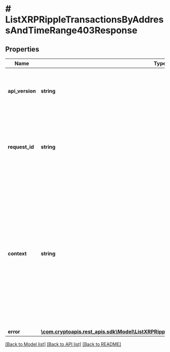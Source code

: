 # # ListXRPRippleTransactionsByAddressAndTimeRange403Response

## Properties

Name | Type | Description | Notes
------------ | ------------- | ------------- | -------------
**api_version** | **string** | Specifies the version of the API that incorporates this endpoint. |
**request_id** | **string** | Defines the ID of the request. The &#x60;requestId&#x60; is generated by Crypto APIs and it&#39;s unique for every request. |
**context** | **string** | In batch situations the user can use the context to correlate responses with requests. This property is present regardless of whether the response was successful or returned as an error. &#x60;context&#x60; is specified by the user. | [optional]
**error** | [**\com.cryptoapis.rest_apis.sdk\Model\ListXRPRippleTransactionsByAddressAndTimeRangeE403**](ListXRPRippleTransactionsByAddressAndTimeRangeE403.md) |  |

[[Back to Model list]](../../README.md#models) [[Back to API list]](../../README.md#endpoints) [[Back to README]](../../README.md)
